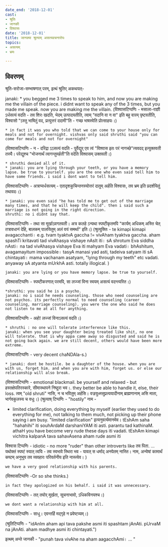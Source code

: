 ```yaml
---
date_end: '2018-12-01'
cast:
- श्रुतिः
- जानकी
- विश्वासः
date: '2018-12-01'
title: जानक्या श्रुत्याम् असत्यवचनारोपः
topics:
- असत्यम्
- भ्रमः

---
```


## विवरणम्
श्रुति-सरोजा-सम्भाषणात् परम्, इत्थं श्रुतिर् अकथयत्-

janaki:
    * you begged me 3 times to speak to him, and now you are making me the villain of the piece. i didnt want to speak any of the 3 times, but you made me speak. now you are making me the villain. 
(विश्वासटिप्पणिः - मसाला-राज्ञी ऽर्धसत्यं वदति - तव शिरः‌ खदति, भेदम् उत्पादयतीति, त्वाम् "वदानि वा न वा" इति बहु वारम् पृष्टवतीति, विश्वासो "ऽस्तु भाषितुं वद, प्रत्युत्तरं ददामी"ति - गच्छ भाषस्वेति प्रोत्साहयः।)

    * in fact it was you who told that we can come to your house only for meals and not for overnight. vishvas only said shruthi said "you can come for meals and not for overnight" 
(विश्वासटिप्पणिः - न - दरिद्रा ऽऽसत्यं वदति - पूर्वेद्युर् एव त्वं "विश्वास इतः परं नागच्छे"त्यवदद् इत्युक्तवती तस्यै। परेद्युश्च "भोजनार्थं त्वागन्तुमर्हती"ति वदेति विश्वासम् उक्तवती।)

    * shruthi denied all of it. 
    * janaki: you are lying through your teeth, or you have a memory lapse. be true to yourself. you are the one who even said tell him to have some friends. i said i dont want to tell him. 
(विश्वासटिप्पणिः - अत्राप्यर्धसत्यम् - एतादृशकुचिन्तनस्योत्तरं दातुम् अर्हति विश्वासः, तव भ्रम इति प्रदर्शयितुं तथावदः।)

    * janaki: you even said "he has told me to get out of the marriage many times, and that he will keep the child". then i said such a marriage is not going in the right direction. 
    shruthi: no i didnt say that. 
(विश्वासटिप्पणिः - तथा सा मूर्खाऽवगतवती। अत्र कलहे ऽन्यथा स्पष्टीकृतमपि "कार्यम् अधिकम् अस्ति चेत् तत्रावधानं देहि, बालकम् पालयितुम् अलं वयं समर्था" इति।)
(श्रुत्युक्तिः - te kimapi kimapi avagacchanti। e.g. tvam tyaktvA gaccha != vivAham tyaktva gaccha. aham spashTi kritavati tad vivAhasya vishaye nAsIt iti। sA shrotum Eva siddha nAsti। na tad vivAhasya vishaye Eva iti mahyam Eva vadati। bhAshitum, avagamayitum impossible। tasyA manasi yad asti, tadeiva satyam iti sA chintayati। mama vachanam asatyam, "lying through my teeth" etc vadati. anyaway sA atyanta mUrkhA asti. totally illogical. )

    janaki: you are lying or you have memory lapse. be true to yourself. 
(विश्वासटिप्पणिः - स्पष्टीकरणात् परमपि, सा लज्जां विना स्वयम् असत्यं वदन्त्यस्ति।)

    *shruthi: you said he is a psycho.
    janaki: no i said he needs counseling. those who need counseling are not psychos. its perfectly normal to need counseling (career counseling, marriage counseling). you were the one who said he does not listen to me at all for anything. 

(विश्वासटिप्पणिः - अहो! लज्जां विनाऽसत्यं वदति।)

    * shruthi : no one will tolerate interference like this.
    janaki: when you see your daughter being treated like shit, no one will tolerate. that is why appa came away so disgusted and said he is not going back again. we are still decent, others would have been more extreme.

(विश्वासटिप्पणिः - very decent chaNDAla-s.)
 

    * janaki: dont be hostile. be a daughter of the house. when you are with us, forget him. and when you are with him, forget us. or else our relationship will also break. 

(विश्वासटिप्पणिः - emotional blackmail. be yourself and relaxed - but हस्तक्षेपतिरस्कारे, सीमास्थापने निष्ठुरा भव।. they better be able to handle it, else, their loss. त्वम् "old shruti" नासि, न च भवितुम् अर्हसि। वज्रयुध्मसुप्रत्ययादीनाम् ब्राह्मणानाम् असि माता, भार्गवकुलस्य च वधूः।)
(श्रुत्याष् टिप्पणिः - "hostily" नाम - 
- limited clarification, doing everything by myself (earlier they used to do everything for me), not talking to them much, not picking up their phone saying i am busy.
 "limited clarification" इत्यनुवर्त्यमानमेव। tEshAm saha "hahahihi" iti souhArdaM darshaniYAM iti asti. parantu tad kathinaM. athaH you have become very rude these days iti vadati. tEshAm kimapi vichitra kalpanA tava sahavAsena aham rude asmi iti

विश्वास टिप्पणिः -  idiotic - no more "ruder" than other introverts like तव पिता. ... यथोक्तं स्पष्टं स्यात् त्वयि -
 तव स्वभावे स्थिरा भव - यावत् स धर्माद् अनपेतम् नास्ति। नाम, अन्येषां कामार्थं कष्टम् अनुभूय तव व्यवहारः परिवर्तनीय इति नास्त्येव।
)

 
    we have a very good relationship with his parents. 

(विश्वासटिप्पणिः -Or so she thinks.)
 

    in fact they apologized on his behalf. i said it was unnecessary. 

(विश्वासटिप्पणिः - तत् तयोर् मूर्खता, सूचनाभावो, ऽधिकविनयश्च।)
 

    we dont want a relationship with him at all. 

(विश्वासटिप्पणिः - साधु। एवन्तर्हि मद्गृहे न प्रवेष्टव्यम्।)

(श्रुतिटिप्पणिः - "idAnIm aham api tava pakshe asmi iti spashtam jAnAti. pUrvaM na jAnAti. aham madhye asmi iti chintayati.")

इत्थम् अन्ते जानकी - "punah tava vivAhe na aham aagacchAmi।  … "


